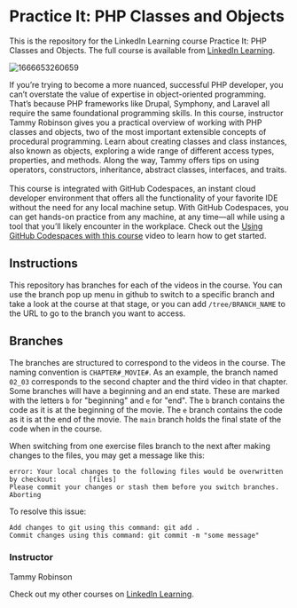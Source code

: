 # Practice It: PHP Classes and Objects 
This is the repository for the LinkedIn Learning course Practice It: PHP Classes and Objects. The full course is available from [LinkedIn Learning][lil-course-url].

![1666653260659](https://user-images.githubusercontent.com/28540243/200747510-4e493bf4-2a29-4f80-9a20-f507c69a3230.jpeg)

If you’re trying to become a more nuanced, successful PHP developer, you can’t overstate the value of expertise in object-oriented programming. That’s because PHP frameworks like Drupal, Symphony, and Laravel all require the same foundational programming skills. In this course, instructor Tammy Robinson gives you a practical overview of working with PHP classes and objects, two of the most important extensible concepts of procedural programming. Learn about creating classes and class instances, also known as objects, exploring a wide range of different access types, properties, and methods. Along the way, Tammy offers tips on using operators, constructors, inheritance, abstract classes, interfaces, and traits.<br><br>This course is integrated with GitHub Codespaces, an instant cloud developer environment that offers all the functionality of your favorite IDE without the need for any local machine setup. With GitHub Codespaces, you can get hands-on practice from any machine, at any time—all while using a tool that you’ll likely encounter in the workplace. Check out the [Using GitHub Codespaces with this course][gcs-video-url] video to learn how to get started.


## Instructions
This repository has branches for each of the videos in the course. You can use the branch pop up menu in github to switch to a specific branch and take a look at the course at that stage, or you can add `/tree/BRANCH_NAME` to the URL to go to the branch you want to access.

## Branches
The branches are structured to correspond to the videos in the course. The naming convention is `CHAPTER#_MOVIE#`. As an example, the branch named `02_03` corresponds to the second chapter and the third video in that chapter. 
Some branches will have a beginning and an end state. These are marked with the letters `b` for "beginning" and `e` for "end". The `b` branch contains the code as it is at the beginning of the movie. The `e` branch contains the code as it is at the end of the movie. The `main` branch holds the final state of the code when in the course.

When switching from one exercise files branch to the next after making changes to the files, you may get a message like this:

    error: Your local changes to the following files would be overwritten by checkout:        [files]
    Please commit your changes or stash them before you switch branches.
    Aborting

To resolve this issue:
	
    Add changes to git using this command: git add .
	Commit changes using this command: git commit -m "some message"

### Instructor

Tammy Robinson

Check out my other courses on [LinkedIn Learning](https://www.linkedin.com/learning/instructors/tammy-robinson?u=104).

[lil-course-url]: https://www.linkedin.com/learning/practice-it-php
[lil-thumbnail-url]: https://media.licdn.com/dms/image/C560DAQHccFoPdOcv4g/learning-public-crop_675_1200/0/1666653260659?e=1667955600&v=beta&t=j8bNYVlacOlE2nr7KmwX-7t_4Is2D1i8Qts8qz4tZY4
[gcs-video-url]: https://www.linkedin.com/learning/practice-it-php/using-github-codespaces-with-this-course
